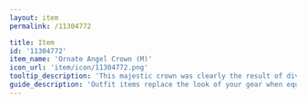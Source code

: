 ```yaml
---
layout: item
permalink: /11304772

title: Item
id: '11304772'
item_name: 'Ornate Angel Crown (M)'
icon_url: 'item/icon/11304772.png'
tooltip_description: 'This majestic crown was clearly the result of divine inspiration.'
guide_description: 'Outfit items replace the look of your gear when equipped.'
---
```

